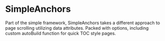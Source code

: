 SimpleAnchors
=============

Part of the simple framework, SimpleAnchors takes a different approach to page scrolling utilizing data attributes. Packed with options, including custom autoBuild function for quick TOC style pages.
